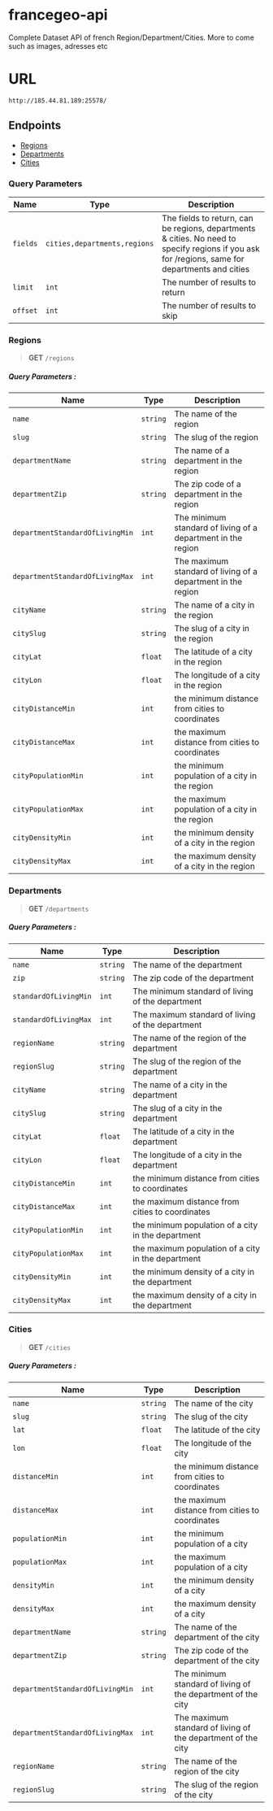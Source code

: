 # francegeo-api
 Complete Dataset API of french Region/Department/Cities. More to come such as images, adresses etc

# URL
`http://185.44.81.189:25578/`

## Endpoints
- [Regions](#regions)
- [Departments](#departments)
- [Cities](#cities)

<!-- Global query parameter: fields, can be regions, departments & cities -->

### Query Parameters
| Name | Type | Description |
| --- | --- | --- |
| `fields` | `cities,departments,regions` | The fields to return, can be regions, departments & cities. No need to specify regions if you ask for /regions, same for departments and cities |
| `limit` | `int` | The number of results to return |
| `offset` | `int` | The number of results to skip |

### Regions
> **GET** `/regions`

##### Query Parameters :
| Name | Type | Description |
| --- | --- | --- |
| `name` | `string` | The name of the region |
| `slug` | `string` | The slug of the region |
| `departmentName` | `string` | The name of a department in the region |
| `departmentZip` | `string` | The zip code of a department in the region |
| `departmentStandardOfLivingMin` | `int` | The minimum standard of living of a department in the region |
| `departmentStandardOfLivingMax` | `int` | The maximum standard of living of a department in the region |
| `cityName` | `string` | The name of a city in the region |
| `citySlug` | `string` | The slug of a city in the region |
| `cityLat` | `float` | The latitude of a city in the region |
| `cityLon` | `float` | The longitude of a city in the region |
| `cityDistanceMin` | `int` | the minimum distance from cities to coordinates |
| `cityDistanceMax` | `int` | the maximum distance from cities to coordinates |
| `cityPopulationMin` | `int` | the minimum population of a city in the region |
| `cityPopulationMax` | `int` | the maximum population of a city in the region |
| `cityDensityMin` | `int` | the minimum density of a city in the region |
| `cityDensityMax` | `int` | the maximum density of a city in the region |

### Departments
> **GET** `/departments`

##### Query Parameters :
| Name | Type | Description |
| --- | --- | --- |
| `name` | `string` | The name of the department |
| `zip` | `string` | The zip code of the department |
| `standardOfLivingMin` | `int` | The minimum standard of living of the department |
| `standardOfLivingMax` | `int` | The maximum standard of living of the department |
| `regionName` | `string` | The name of the region of the department |
| `regionSlug` | `string` | The slug of the region of the department |
| `cityName` | `string` | The name of a city in the department |
| `citySlug` | `string` | The slug of a city in the department |
| `cityLat` | `float` | The latitude of a city in the department |
| `cityLon` | `float` | The longitude of a city in the department |
| `cityDistanceMin` | `int` | the minimum distance from cities to coordinates |
| `cityDistanceMax` | `int` | the maximum distance from cities to coordinates |
| `cityPopulationMin` | `int` | the minimum population of a city in the department |
| `cityPopulationMax` | `int` | the maximum population of a city in the department |
| `cityDensityMin` | `int` | the minimum density of a city in the department |
| `cityDensityMax` | `int` | the maximum density of a city in the department |

### Cities
> **GET** `/cities`

##### Query Parameters :
| Name | Type | Description |
| --- | --- | --- |
| `name` | `string` | The name of the city |
| `slug` | `string` | The slug of the city |
| `lat` | `float` | The latitude of the city |
| `lon` | `float` | The longitude of the city |
| `distanceMin` | `int` | the minimum distance from cities to coordinates |
| `distanceMax` | `int` | the maximum distance from cities to coordinates |
| `populationMin` | `int` | the minimum population of a city |
| `populationMax` | `int` | the maximum population of a city |
| `densityMin` | `int` | the minimum density of a city |
| `densityMax` | `int` | the maximum density of a city |
| `departmentName` | `string` | The name of the department of the city |
| `departmentZip` | `string` | The zip code of the department of the city |
| `departmentStandardOfLivingMin` | `int` | The minimum standard of living of the department of the city |
| `departmentStandardOfLivingMax` | `int` | The maximum standard of living of the department of the city |
| `regionName` | `string` | The name of the region of the city |
| `regionSlug` | `string` | The slug of the region of the city |